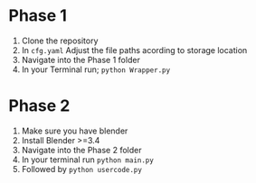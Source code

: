 # Phase 1

1. Clone the repository
2. In `cfg.yaml` Adjust the file paths acording to storage location 
3. Navigate into the Phase 1 folder
4. In your Terminal run; `python Wrapper.py`

# Phase 2
1. Make sure you have blender
2. Install Blender >=3.4
3. Navigate into the Phase 2 folder
4. In your terminal run `python main.py`
5. Followed by `python usercode.py`
